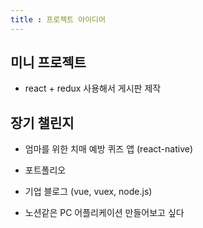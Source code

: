 ```yaml
--- 
title : 프로젝트 아이디어
---
```


## 미니 프로젝트
* react + redux 사용해서 게시판 제작


## 장기 챌린지
* 엄마를 위한 치매 예방 퀴즈 앱 (react-native)

* 포트폴리오
  
* 기업 블로그 (vue, vuex, node.js)

* 노션같은 PC 어플리케이션 만들어보고 싶다
